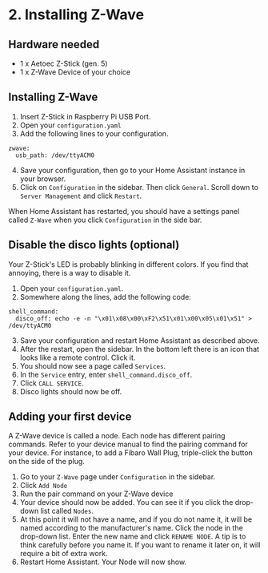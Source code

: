 # 2. Installing Z-Wave
## Hardware needed
* 1 x Aetoec Z-Stick (gen. 5)
* 1 x Z-Wave Device of your choice

## Installing Z-Wave
1. Insert Z-Stick in Raspberry Pi USB Port.
2. Open your `configuration.yaml`
3. Add the following lines to your configuration.
```
zwave:
  usb_path: /dev/ttyACM0
```
4. Save your configuration, then go to your Home Assistant instance in your browser.
5. Click on `Configuration` in the sidebar. Then click `General`. Scroll down to `Server Management` and click `Restart`.

When Home Assistant has restarted, you should have a settings panel called `Z-Wave` when you click `Configuration` in the side bar.

## Disable the disco lights (optional)
Your Z-Stick's LED is probably blinking in different colors. If you find that annoying, there is a way to disable it.
1. Open your `configuration.yaml`.
2. Somewhere along the lines, add the following code:
```
shell_command:
  disco_off: echo -e -n "\x01\x08\x00\xF2\x51\x01\x00\x05\x01\x51" > /dev/ttyACM0
```
3. Save your configuration and restart Home Assistant as described above.
4. After the restart, open the sidebar. In the bottom left there is an icon that looks like a remote control. Click it.
5. You should now see a page called `Services`.
6. In the `Service` entry, enter `shell_command.disco_off`.
7. Click `CALL SERVICE`.
8. Disco lights should now be off.

## Adding your first device
A Z-Wave device is called a node. Each node has different pairing commands. Refer to your device manual to find the pairing command for your device. For instance, to add a Fibaro Wall Plug, triple-click the button on the side of the plug.

1. Go to your `Z-Wave` page under `Configuration` in the sidebar.
2. Click `Add Node`
3. Run the pair command on your Z-Wave device
4. Your device should now be added. You can see it if you click the drop-down list called `Nodes`.
5. At this point it will not have a name, and if you do not name it, it will be named according to the manufacturer's name. Click the node in the drop-down list. Enter the new name and click `RENAME NODE`. A tip is to think carefully before you name it. If you want to rename it later on, it will require a bit of extra work.
6. Restart Home Assistant. Your Node will now show.
